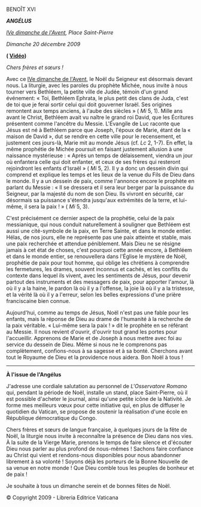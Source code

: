 BENOÎT XVI

***ANGÉLUS***

*[IVe dimanche de l'Avent](http://www.vatican.va/liturgical_year/advent/2009/index_fr.html#IV_DIMANCHE_DE_LAVENT), Place Saint-Pierre*

*Dimanche 20 décembre 2009*

**( [Vidéo](http://youtu.be/qp5BcdlPTfo))**

*Chers frères et sœurs !*

Avec ce [IVe dimanche de l'Avent](http://www.vatican.va/liturgical_year/advent/2009/index_fr.html#IV_DIMANCHE_DE_LAVENT), le Noël du Seigneur est désormais devant nous. La liturgie, avec les paroles du prophète Michée, nous invite à nous tourner vers Bethléem, la petite ville de Judée, témoin d'un grand événement: « Toi, Bethléem Ephrata, le plus petit des clans de Juda, c'est de toi que je ferai sortir celui qui doit gouverner Israël. Ses origines remontent aux temps anciens, à l'aube des siècles » ( *Mi* 5, 1). Mille ans avant le Christ, Bethléem avait vu naître le grand roi David, que les Écritures présentent comme l'ancêtre du Messie. L'Évangile de Luc raconte que Jésus est né à Bethléem parce que Joseph, l'époux de Marie, étant de la « maison de David », dut se rendre en cette ville pour le recensement, et justement ces jours-là, Marie mit au monde Jésus (cf. *Lc* 2, 1-7). En effet, la même prophétie de Michée poursuit en faisant justement allusion à une naissance mystérieuse : « Après un temps de délaissement, viendra un jour où enfantera celle qui doit enfanter, et ceux de ses frères qui resteront rejoindront les enfants d'Israël » ( *Mi* 5, 2). Il y a donc un dessein divin qui comprend et explique les temps et les lieux de la venue du Fils de Dieu dans le monde. Il y a un dessein de paix, comme l'annonce encore le prophète en parlant du Messie : « Il se dressera et il sera leur berger par la puissance du Seigneur, par la majesté du nom de son Dieu. Ils vivront en sécurité, car désormais sa puissance s'étendra jusqu'aux extrémités de la terre, et lui-même, il sera la paix ! » ( *Mi* 5, 3).

C'est précisément ce dernier aspect de la prophétie, celui de la paix messianique, qui nous conduit naturellement à souligner que Bethléem est aussi une cité-symbole de la paix, en Terre Sainte, et dans le monde entier. Hélas, de nos jours, elle ne représente pas une paix atteinte et stable, mais une paix recherchée et attendue péniblement. Mais Dieu ne se résigne jamais à cet état de choses, c'est pourquoi cette année encore, à Bethléem et dans le monde entier, se renouvellera dans l'Église le mystère de Noël, prophétie de paix pour tout homme, qui oblige les chrétiens à comprendre les fermetures, les drames, souvent inconnus et cachés, et les conflits du contexte dans lequel ils vivent, avec les sentiments de Jésus, pour devenir partout des instruments et des messagers de paix, pour apporter l'amour, là où il y a la haine, le pardon là où il y a l'offense, la joie là où il y a la tristesse, et la vérité là où il y a l'erreur, selon les belles expressions d'une prière franciscaine bien connue.

Aujourd'hui, comme au temps de Jésus, Noël n'est pas une fable pour les enfants, mais la réponse de Dieu au drame de l'humanité à la recherche de la paix véritable. « Lui-même sera la paix ! » dit le prophète en se référant au Messie. Il nous revient d'ouvrir, d'ouvrir tout grand les portes pour l'accueillir. Apprenons de Marie et de Joseph à nous mettre avec foi au service du dessein de Dieu. Même si nous ne le comprenons pas complètement, confions-nous à sa sagesse et à sa bonté. Cherchons avant tout le Royaume de Dieu et la providence nous aidera. Bon Noël à tous !

* * *

**À l'issue de l'Angélus**

J'adresse une cordiale salutation au personnel de *L'Osservatore Romano* qui, pendant la période de Noël, installe un stand, place Saint-Pierre, où il est possible d'acheter le journal, ainsi qu'une petite icône de la Nativité. Je forme mes meilleurs vœux pour cette initiative qui, en plus de diffuser le quotidien du Vatican, se propose de soutenir la réalisation d'une école en République démocratique du Congo.

Chers frères et sœurs de langue française, à quelques jours de la fête de Noël, la liturgie nous invite à reconnaître la présence de Dieu dans nos vies. À la suite de la Vierge Marie, prenons le temps de faire silence et d'écouter Dieu nous parler au plus profond de nous-mêmes ! Sachons faire confiance au Christ qui vient et rendons-nous disponibles pour nous abandonner librement à sa volonté ! Soyons déjà les porteurs de la Bonne Nouvelle de sa venue en notre monde ! Que Dieu comble tous les peuples de bonheur et de paix !

Je souhaite à tous un dimanche serein et de bonnes fêtes de Noël.

© Copyright 2009 - Libreria Editrice Vaticana